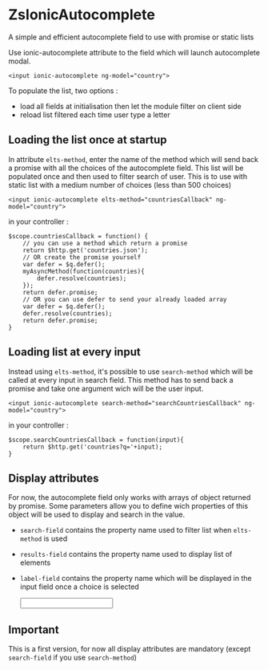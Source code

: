 # ZsIonicAutocomplete
A simple and efficient autocomplete field to use with promise or static lists

Use ionic-autocomplete attribute to the field which will launch autocomplete modal.

    <input ionic-autocomplete ng-model="country">

To populate the list, two options :
- load all fields at initialisation then let the module filter on client side
- reload list filtered each time user type a letter

Loading the list once at startup
---
In attribute `elts-method`, enter the name of the method which will send back a promise with all the choices of the autocomplete field.
This list will be populated once and then used to filter search of user. This is to use with static list with a medium number of choices (less than 500 choices)

    <input ionic-autocomplete elts-method="countriesCallback" ng-model="country">
    
in your controller :

    $scope.countriesCallback = function() {
        // you can use a method which return a promise
        return $http.get('countries.json');
        // OR create the promise yourself
        var defer = $q.defer();
        myAsyncMethod(function(countries){
            defer.resolve(countries);
        });
        return defer.promise;
        // OR you can use defer to send your already loaded array
        var defer = $q.defer();
        defer.resolve(countries);
        return defer.promise;
    }

Loading list at every input
---
Instead using `elts-method`, it's possible to use `search-method` which will be called at every input in search field.
This method has to send back a promise and take one argument wich will be the user input.

    <input ionic-autocomplete search-method="searchCountriesCallback" ng-model="country">
    
in your controller :

    $scope.searchCountriesCallback = function(input){
        return $http.get('countries?q='+input);
    }
    
Display attributes
---
For now, the autocomplete field only works with arrays of object returned by promise. Some parameters allow you to define wich properties of this object will be used to display and search in the value.
- `search-field` contains the property name used to filter list when `elts-method` is used
- `results-field` contains the property name used to display list of elements
- `label-field` contains the property name which will be displayed in the input field once a choice is selected

    <input ionic-autocomplete elts-method="currenciesCallback" search-field="label" results-field="label" label-field="c">
    
Important
---
This is a first version, for now all display attributes are mandatory (except `search-field` if you use `search-method`)
